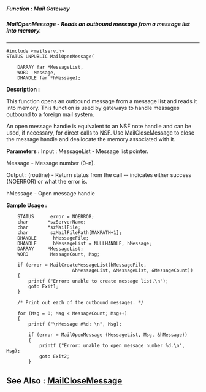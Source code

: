 ##### Function : Mail Gateway
##### MailOpenMessage - Reads an outbound message from a message list into memory.
---
```
#include <mailserv.h>
STATUS LNPUBLIC MailOpenMessage(

	DARRAY far *MessageList,
	WORD  Message,
	DHANDLE far *hMessage);
```
**Description :**

This function opens an outbound message from a message list and reads it into 
memory.  This function is used by gateways to handle messages outbound to a 
foreign mail system.

An open message handle is equivalent to an NSF note handle and can be used, if 
necessary, for direct calls to NSF.  Use MailCloseMessage to close the message 
handle and deallocate the memory associated with it.

**Parameters :**
Input :
MessageList  -  Message list pointer.

Message  -  Message number (0-n).

Output :
(routine)  -  Return status from the call -- indicates either success (NOERROR) or what the error is.


hMessage  -  Open message handle


**Sample Usage :**
```
    STATUS      error = NOERROR;
    char       *szServerName;
    char       *szMailFile;
    char        szMailFilePath[MAXPATH+1];
    DHANDLE      hMessageFile;
    DHANDLE      hMessageList = NULLHANDLE, hMessage;
    DARRAY     *MessageList;
    WORD        MessageCount, Msg;

    if (error = MailCreateMessageList(hMessageFile, 
                        &hMessageList, &MessageList, &MessageCount))
    {
        printf ("Error: unable to create message list.\n");
        goto Exit1;
    }

    /* Print out each of the outbound messages. */

    for (Msg = 0; Msg < MessageCount; Msg++)
    {
        printf ("\nMessage #%d: \n", Msg);

        if (error = MailOpenMessage (MessageList, Msg, &hMessage))
        {
            printf ("Error: unable to open message number %d.\n", Msg);
            goto Exit2;
        }
```
**See Also :**
[MailCloseMessage](/domino-c-api-docs/reference/Func/MailCloseMessage)
---
